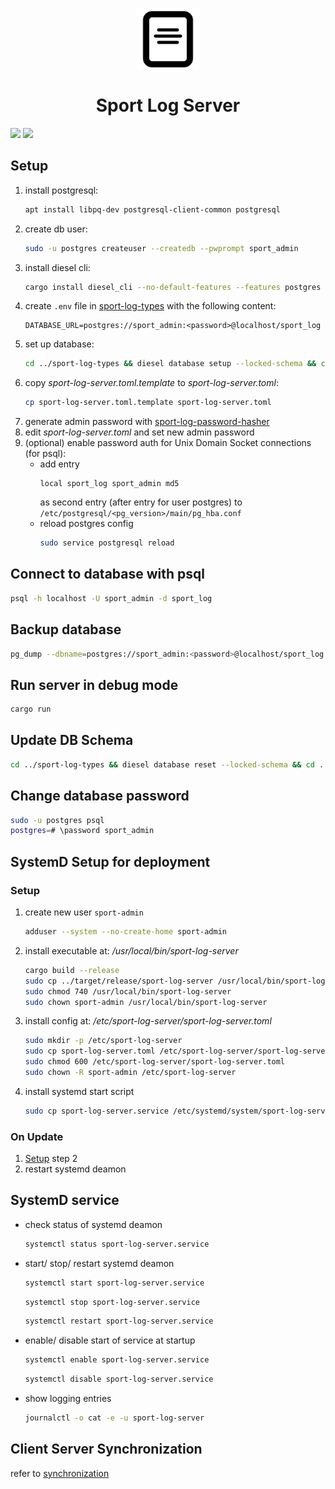 <p align="center">
  <img src="../icon.png" height="100" align="center">
</p>

<h1 align="center">Sport Log Server</h1>

![](https://img.shields.io/github/workflow/status/LorenzSchueler/sport-log/Rust/master?label=Pipeline)
![](https://img.shields.io/github/license/LorenzSchueler/sport-log)

## Setup

1. install postgresql: 
    ```bash
    apt install libpq-dev postgresql-client-common postgresql
    ```
1. create db user: 
    ```bash
    sudo -u postgres createuser --createdb --pwprompt sport_admin
    ```
1. install diesel cli: 
    ```bash
    cargo install diesel_cli --no-default-features --features postgres
    ```
1. create `.env` file in [sport-log-types](sport-log-types) with the following content:
    ```
    DATABASE_URL=postgres://sport_admin:<password>@localhost/sport_log
    ```
1. set up database: 
    ```bash
    cd ../sport-log-types && diesel database setup --locked-schema && cd ../sport-log-server
    ```
1. copy *sport-log-server.toml.template* to *sport-log-server.toml*: 
    ```bash
    cp sport-log-server.toml.template sport-log-server.toml
    ```
1. generate admin password with [sport-log-password-hasher](../sport-log-password-hasher)
1. edit *sport-log-server.toml* and set new admin password
1. (optional) enable password auth for Unix Domain Socket connections (for psql): 
    *   add entry 
        ```text
        local sport_log sport_admin md5
        ```
        as second entry (after entry for user postgres) to `/etc/postgresql/<pg_version>/main/pg_hba.conf`
    *   reload postgres config
        ```bash
        sudo service postgresql reload
        ```

## Connect to database with psql

```bash
psql -h localhost -U sport_admin -d sport_log
```

## Backup database

```bash
pg_dump --dbname=postgres://sport_admin:<password>@localhost/sport_log --data-only --inserts > sport-log_$(date +%Y-%m-%d).dump.sql
```

## Run server in debug mode

```bash
cargo run
```

## Update DB Schema

```bash
cd ../sport-log-types && diesel database reset --locked-schema && cd ../sport-log-server
```

## Change database password

```bash
sudo -u postgres psql
postgres=# \password sport_admin
```

## SystemD Setup for deployment
### Setup 
1. create new user `sport-admin`
    ```bash
    adduser --system --no-create-home sport-admin
    ```
2. install executable at: */usr/local/bin/sport-log-server*
    ```bash
    cargo build --release
    sudo cp ../target/release/sport-log-server /usr/local/bin/sport-log-server
    sudo chmod 740 /usr/local/bin/sport-log-server
    sudo chown sport-admin /usr/local/bin/sport-log-server
    ```
3. install config at: */etc/sport-log-server/sport-log-server.toml*
    ```bash
    sudo mkdir -p /etc/sport-log-server
    sudo cp sport-log-server.toml /etc/sport-log-server/sport-log-server.toml
    sudo chmod 600 /etc/sport-log-server/sport-log-server.toml
    sudo chown -R sport-admin /etc/sport-log-server
    ```
4. install systemd start script
    ```bash
    sudo cp sport-log-server.service /etc/systemd/system/sport-log-server.service
    ```

### On Update
1. [Setup](README.md#setup-1) step 2
2. restart systemd deamon

## SystemD service

- check status of systemd deamon

    ```bash
    systemctl status sport-log-server.service
    ```

- start/ stop/ restart systemd deamon

    ```bash
    systemctl start sport-log-server.service
    ```

    ```bash
    systemctl stop sport-log-server.service
    ```

    ```bash
    systemctl restart sport-log-server.service
    ```

- enable/ disable start of service at startup

    ```bash
    systemctl enable sport-log-server.service
    ```

    ```bash
    systemctl disable sport-log-server.service
    ```

- show logging entries

    ```bash
    journalctl -o cat -e -u sport-log-server
    ```

## Client Server Synchronization

refer to [synchronization](../SYNCHRONIZATION.md)
